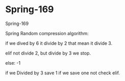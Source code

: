 # Spring-169
Spring-169

Spring Random compression algorithm:

if we dived by 6 it divide by 2 that mean it divide 3.

elif not divide 2, but divide by 3 we stop.

else:
-1

if we Divided by 3 save 1 if we save one not check elif.








